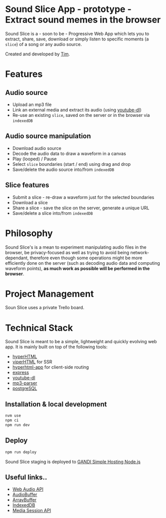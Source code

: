 # Sound Slice App - prototype - Extract sound memes in the browser

Sound Slice is a - soon to be - Progressive Web App which lets you to extract, share, save, download or simply listen to specific moments (a `slice`) of a song or any audio source.

Created and developed by [Tim](https://twitter.com/tpillard).

# Features

## Audio source

- Upload an mp3 file
- Link an external media and extract its audio (using [youtube-dl](https://github.com/rg3/youtube-dl))
- Re-use an existing `slice`, saved on the server or in the browser via `indexedDB`

## Audio source manipulation

- Download audio source
- Decode the audio data to draw a waveform in a canvas
- Play (looped) / Pause
- Select `slice` boundaries (start / end) using drag and drop
- Save/delete the audio source into/from `indexedDB`

## Slice features

- Submit a slice - re-draw a waveform just for the selected boundaries
- Download a slice
- Share a slice - save the slice on the server, generate a unique URL
- Save/delete a slice into/from `indexedDB`

# Philosophy

Sound Slice's is a mean to experiment manipulating audio files in the browser, be privacy-focused as well as trying to avoid being network-dependant, therefore even though some operations might be more efficiently done on the server (such as decoding audio data and computing waveform points), __as much work as possible will be performed in the browser__.

# Project Management

Soun Slice uses a private Trello board.

# Technical Stack

Sound Slice is meant to be a simple, lightweight and quickly evolving web app.
It is mainly built on top of the following tools:
- [hyperHTML](https://github.com/WebReflection/hyperHTML)
- [viperHTML](https://github.com/WebReflection/viperHTML) for SSR
- [hyperhtml-app](https://github.com/WebReflection/hyperhtml-app) for client-side routing
- [express](https://github.com/expressjs/express)
- [youtube-dl](https://github.com/rg3/youtube-dl)
- [mp3-parser](https://github.com/biril/mp3-parser)
- [postgreSQL](PostgreSQL)

## Installation & local development

```sh
nvm use
npm ci
npm run dev
```

## Deploy

```sh
npm run deploy
```

Sound Slice staging is deployed to [GANDI Simple Hosting Node.js](https://www.gandi.net/en/simple-hosting)

## Useful links..

- [Web Audio API](https://developer.mozilla.org/en-US/docs/Web/API/Web_Audio_API)
- [AudioBuffer](https://developer.mozilla.org/en-US/docs/Web/API/AudioBuffer)
- [ArrayBuffer](https://developer.mozilla.org/en-US/docs/Web/JavaScript/Reference/Global_Objects/ArrayBuffer)
- [IndexedDB](https://developer.mozilla.org/en-US/docs/Web/API/IndexedDB_API/Using_IndexedDB)
- [Media Session API](https://developer.mozilla.org/en-US/docs/Web/API/Media_Session_API)
